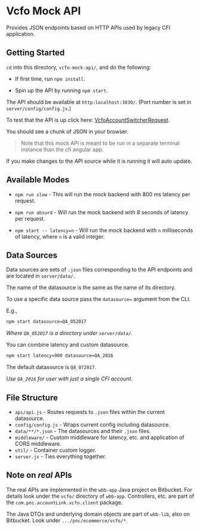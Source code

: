 # Vcfo Mock API

Provides JSON endpoints based on HTTP APIs used by legacy CFI application.

## Getting Started

`cd` into this directory, `vcfo-mock-api/`, and do the following:

* If first time, run `npm install`.

* Spin up the API by running `npm start`.

The API should be available at `http:localhost:3030/`. (Port number is set in
`server/config/config.js`.)

To test that the API is up click here:
[VcfoAccountSwitcherRequest](http://localhost:3030/cfo/VcfoAccountSwitcherRequest).

You should see a chunk of JSON in your browser.

> Note that this mock API is meant to be run in a separate terminal instance
than the cfi angular app.

If you make changes to the API source while it is running it will auto update.


## Available Modes

* `npm run slow` - This will run the mock backend with 800 ms latency per
request.

* `npm run absurd` - Will run the mock backend with 8 seconds of latency
per request.

* `npm start -- latency=n` - Will run the mock backend with `n` milliseconds
of latency, where `n` is a valid integer.

## Data Sources

Data sources are sets of `.json` files corresponding to the API endpoints
and are located in `server/data/`.

The name of the datasource is the same as the name of its directory.

To use a specific data source pass the `datasource=` argument from the CLI.

E.g.,

```sh
npm start datasource=QA_052017
```

*Where `QA_052017` is a directory under `server/data/`.*

You can combine latency and custom datasource.

```sh
npm start latency=900 datasource=QA_2016
```

The default datasource is `Q8_072017`.

*Use `QA_2016` for user with just a single CFI account.*


## File Structure

* `api/api.js` - Routes requests to `.json` files within the current datasource.
* `config/config.js` - Wraps current config including datasource.
* `data/**/*.json` - The datasources and their `.json` files.
* `middleware/` - Custom middleware for latency, etc. and application of
CORS middleware.
* `util/` - Container custom logger.
* `server.js` - Ties everything together.

## Note on *real* APIs

The real APIs are implemented in the `wbb-app` Java project on Bitbucket.
For details look under the `vcfo/` directory of `wbb-app`.
Controllers, etc. are part of the `com.pnc.accountLink.vcfo.client` package.

The Java DTOs and underlying domain objects are part of `wbb-lib`, also on
Bitbucket. Look under `.../pnc/ecommerce/vcfo/*`.
